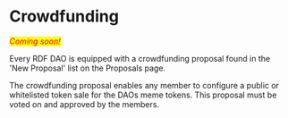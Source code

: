 # Crowdfunding

_<mark style="color:red;">Coming soon!</mark>_

Every RDF DAO is equipped with a crowdfunding proposal found in the 'New Proposal' list on the Proposals page.

The crowdfunding proposal enables any member to configure a public or whitelisted token sale for the DAOs meme tokens. This proposal must be voted on and approved by the members.
